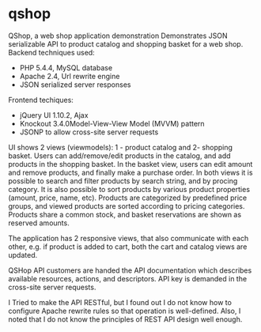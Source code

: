 # qshop
QShop, a web shop application demonstration
Demonstrates JSON serializable API to product catalog and shopping basket for a web shop.
Backend techniques used:
- PHP 5.4.4, MySQL database
- Apache 2.4, Url rewrite engine
- JSON serialized server responses

Frontend techiques:
- jQuery UI 1.10.2, Ajax
- Knockout 3.4.0Model-View-View Model (MVVM) pattern
- JSONP to allow cross-site server requests

UI shows 2 views (viewmodels): 1 - product catalog and 2- shopping basket. Users can add/remove/edit products in the catalog,
and add products in the shopping basket. In the basket view, users can edit amount and remove products, and finally make a purchase order.
In both views it is possible to search and filter products by search string, and by procing category. It is also possible to sort products
by various product properties (amount, price, name, etc). Products are categorized by predefined price groups, and viewed products are 
sorted according to pricing categories. Products share a common stock, and basket reservations are shown as reserved amounts.

The application has 2 responsive views, that also communicate with each other, e.g. if product is added to cart, both the cart and catalog views
are updated.

QSHop API customers are handed the API documentation which describes available resources, actions, and descriptors.
API key is demanded in the cross-site server requests.

I Tried to make the API RESTful, but I found out I do not know how to configure Apache rewrite rules so that
operation is well-defined. Also, I noted that I do not know the principles of REST API design well enough.
